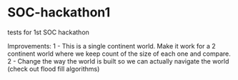 # SOC-hackathon1
tests for 1st SOC hackathon

Improvements:
1 - This is a single continent world. Make it work for a 2 continent world where we keep count of the size of each one and compare.
2 - Change the way the world is built so we can actually navigate the world (check out flood fill algorithms)

